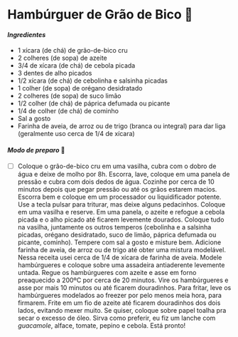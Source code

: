 # Hambúrguer de Grão de Bico :green_heart: #



####  *Ingredientes* 

- 1 xícara (de chá) de grão-de-bico cru
- 2 colheres (de sopa) de azeite
- 3/4 de xícara (de chá) de cebola picada
- 3 dentes de alho picados
- 1/2 xícara (de chá) de cebolinha e salsinha picadas
- 1 colher (de sopa) de orégano desidratado
- 2 colheres (de sopa) de suco limão
- 1/2 colher (de chá) de páprica defumada ou picante
- 1/4 de colher (de chá) de cominho
- Sal a gosto
- Farinha de aveia, de arroz ou de trigo (branca ou integral) para dar liga (geralmente uso cerca de 1/4 de xícara)



#### *Modo de preparo* :shallow_pan_of_food:

- [ ] Coloque o grão-de-bico cru em uma vasilha, cubra com o dobro de água e deixe de molho por 8h.
  Escorra, lave, coloque em uma panela de pressão e cubra com dois dedos de água. Cozinhe por cerca de 10 minutos depois que pegar pressão ou até os grãos estarem macios.
  Escorra bem e coloque em um processador ou liquidificador potente. Use a tecla pulsar para triturar, mas deixe alguns pedacinhos. Coloque em uma vasilha e reserve.
  Em uma panela, o azeite e refogue a cebola picada e o alho picado até ficarem levemente dourados. Coloque tudo na vasilha, juntamente os outros temperos (cebolinha e a salsinha picadas, orégano desidratado, suco de limão, páprica defumada ou picante, cominho). Tempere com sal a gosto e misture bem.
  Adicione farinha de aveia, de arroz ou de trigo até obter uma mistura modelável. Nessa receita usei cerca de 1/4 de xícara de farinha de aveia.
  Modele hambúrgueres e coloque sobre uma assadeira antiaderente levemente untada. Regue os hambúrgueres com azeite e asse em forno preaquecido a 200ºC por cerca de 20 minutos. Vire os hambúrgueres e asse por mais 10 minutos ou até ficarem douradinhos.
  Para fritar, leve os hambúrgueres modelados ao freezer por pelo menos meia hora, para firmarem.
  Frite em um fio de azeite até ficarem douradinhos dos dois lados, evitando mexer muito. Se quiser, coloque sobre papel toalha pra secar o excesso de óleo.
  Sirva como preferir, eu fiz um lanche com *guacamole*, alface, tomate, pepino e cebola.
  Está pronto!





